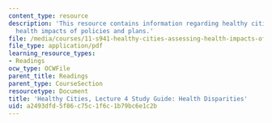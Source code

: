 ```yaml
---
content_type: resource
description: 'This resource contains information regarding healthy cities: Assessing
  health impacts of policies and plans.'
file: /media/courses/11-s941-healthy-cities-assessing-health-impacts-of-policies-and-plans-spring-2016/a2493dfd5f86c75c1f6c1b79bc6e1c2b_MIT11_S941S16_Class4Guide.pdf
file_type: application/pdf
learning_resource_types:
- Readings
ocw_type: OCWFile
parent_title: Readings
parent_type: CourseSection
resourcetype: Document
title: 'Healthy Cities, Lecture 4 Study Guide: Health Disparities'
uid: a2493dfd-5f86-c75c-1f6c-1b79bc6e1c2b
---
```

